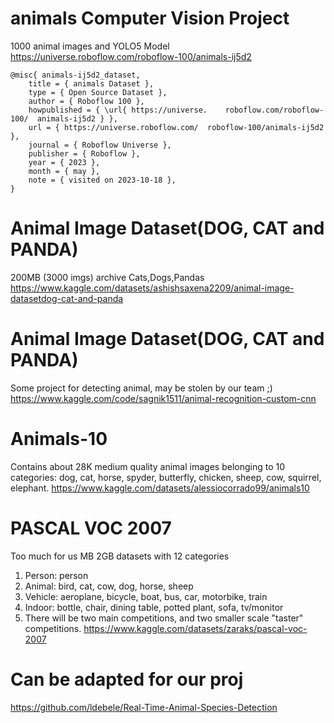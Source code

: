 # animals Computer Vision Project
1000 animal images and YOLO5 Model
https://universe.roboflow.com/roboflow-100/animals-ij5d2


    @misc{ animals-ij5d2_dataset,
        title = { animals Dataset },
        type = { Open Source Dataset },
        author = { Roboflow 100 },
        howpublished = { \url{ https://universe.    roboflow.com/roboflow-100/  animals-ij5d2 } },
        url = { https://universe.roboflow.com/  roboflow-100/animals-ij5d2 },
        journal = { Roboflow Universe },
        publisher = { Roboflow },
        year = { 2023 },
        month = { may },
        note = { visited on 2023-10-18 },
    }

# Animal Image Dataset(DOG, CAT and PANDA) 
200MB (3000 imgs) archive Cats,Dogs,Pandas
https://www.kaggle.com/datasets/ashishsaxena2209/animal-image-datasetdog-cat-and-panda

# Animal Image Dataset(DOG, CAT and PANDA)
Some project for detecting animal, may be stolen by our team ;)
https://www.kaggle.com/code/sagnik1511/animal-recognition-custom-cnn

# Animals-10
Contains about 28K medium quality animal images belonging to 10 categories: dog, cat, horse, spyder, butterfly, chicken, sheep, cow, squirrel, elephant.
https://www.kaggle.com/datasets/alessiocorrado99/animals10

# PASCAL VOC 2007
Too much for us MB 2GB datasets with 12 categories
1. Person: person
2. Animal: bird, cat, cow, dog, horse, sheep
3. Vehicle: aeroplane, bicycle, boat, bus, car, motorbike, train
4. Indoor: bottle, chair, dining table, potted plant, sofa, tv/monitor
5. There will be two main competitions, and two smaller scale "taster" competitions.
https://www.kaggle.com/datasets/zaraks/pascal-voc-2007

# Can be adapted for our proj
https://github.com/ldebele/Real-Time-Animal-Species-Detection


